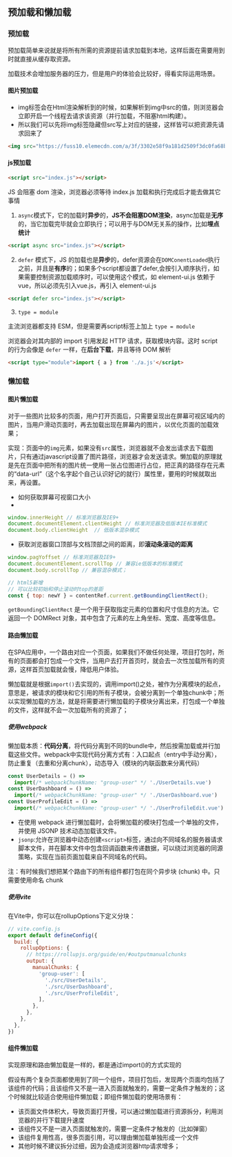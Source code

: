 ## 预加载和懒加载

### 预加载

预加载简单来说就是将所有所需的资源提前请求加载到本地，这样后面在需要用到时就直接从缓存取资源。

加载技术会增加服务器的压力，但是用户的体验会比较好，得看实际运用场景。

#### 图片预加载

+ img标签会在Html渲染解析到的时候，如果解析到img中src的值，则浏览器会立即开启一个线程去请求该资源（并行加载，不阻塞html构建）。
+ 所以我们可以先将img标签隐藏但src写上对应的链接，这样皆可以把资源先请求回来了

~~~html
<img src="https://fuss10.elemecdn.com/a/3f/3302e58f9a181d2509f3dc0fa68b0jpeg.jpeg" style="display: none" />  
~~~

#### js预加载

~~~html
<script src="index.js"></script>
~~~

JS 会阻塞 dom 渲染，浏览器必须等待 index.js 加载和执行完成后才能去做其它事情

1. `async`模式下，它的加载时**异步**的，**JS不会阻塞DOM渲染**，async加载是**无序**的，当它加载完毕就会立即执行；可以用于与DOM无关系的操作，比如**埋点统计**

~~~html
<script async src="index.js"></script>
~~~

2. `defer` 模式下，JS 的加载也是**异步**的，defer资源会在`DOMConentLoaded`执行之前，并且是**有序**的；如果多个script都设置了defer,会按引入顺序执行，如果需要控制资源加载顺序时，可以使用这个模式，如 element-ui.js 依赖于 vue，所以必须先引入vue.js，再引入 element-ui.js

~~~html
<script defer src="index.js"></script>
~~~

3. `type = module`

主流浏览器都支持 ESM，但是需要再script标签上加上 `type = module`

浏览器会对其内部的 import 引用发起 HTTP 请求，获取模块内容。这时 script 的行为会像是 `defer` 一样，在**后台下载**，并且等待 DOM 解析

~~~html
<script type="module">import { a } from './a.js'</script>
~~~

### 懒加载

#### 图片懒加载

对于一些图片比较多的页面，用户打开页面后，只需要呈现出在屏幕可视区域内的图片，当用户滑动页面时，再去加载出现在屏幕内的图片，以优化页面的加载效果；

实现：页面中的`img`元素，如果没有`src`属性，浏览器就不会发出请求去下载图片，只有通过javascript设置了图片路径，浏览器才会发送请求。懒加载的原理就是先在页面中把所有的图片统一使用一张占位图进行占位，把正真的路径存在元素的“data-url”（这个名字起个自己认识好记的就行）属性里，要用的时候就取出来，再设置。

+ 如何获取屏幕可视窗口大小
+ 
~~~js
window.innerHeight // 标准浏览器及IE9+ 
document.documentElement.clientHeight // 标准浏览器及低版本IE标准模式
document.body.clientHeight  // 低版本混杂模式
~~~


+ 获取浏览器窗口顶部与文档顶部之间的距离，即**滚动条滚动的距离**

~~~js
window.pagYoffset // 标准浏览器及IE9+
document.documentElement.scrollTop // 兼容ie低版本的标准模式 
document.body.scrollTop // 兼容混杂模式；

// html5新增
// 可以比较初始和停止滚动时top的差距
const { top: newY } = contentRef.current.getBoundingClientRect();
~~~

`getBoundingClientRect` 是一个用于获取指定元素的位置和尺寸信息的方法。它返回一个 DOMRect 对象，其中包含了元素的左上角坐标、宽度、高度等信息。

#### 路由懒加载

在SPA应用中，一个路由对应一个页面，如果我们不做任何处理，项目打包时，所有的页面都会打包成一个文件，当用户去打开首页时，就会去一次性加载所有的资源，这样首页加载就会慢，降低用户体验。

懒加载就是根据`import()`去实现的，调用import()之处，被作为分离模块的起点，意思是，被请求的模块和它引用的所有子模块，会被分离到一个单独chunk中；所以实现懒加载的方法，就是将需要进行懒加载的子模块分离出来，打包成一个单独的文件，这样就不会一次加载所有的资源了；


##### 使用webpack

懒加载本质：**代码分离**，将代码分离到不同的bundle中，然后按需加载或并行加载这些文件。webpack中实现代码分离方式有：入口起点（entry中手动分离），防止重复（去重和分离chunk），动态导入（模块的内联函数来分离代码）

~~~js
const UserDetails = () =>
  import(/* webpackChunkName: "group-user" */ './UserDetails.vue')
const UserDashboard = () =>
  import(/* webpackChunkName: "group-user" */ './UserDashboard.vue')
const UserProfileEdit = () =>
  import(/* webpackChunkName: "group-user" */ './UserProfileEdit.vue')
~~~

+ 在使用 webpack 进行懒加载时，会将懒加载的模块打包成一个单独的文件，并使用 JSONP 技术动态加载该文件。
+ `jsonp`:允许在浏览器中动态创建`<script>`标签，通过向不同域名的服务器请求脚本文件，并在脚本文件中包含回调函数来传递数据，可以绕过浏览器的同源策略，实现在当前页面加载来自不同域名的代码。

注：有时候我们想把某个路由下的所有组件都打包在同个异步块 (chunk) 中。只需要使用命名 chunk

##### 使用vite

在Vite中，你可以在rollupOptions下定义分块：

~~~js
// vite.config.js
export default defineConfig({
  build: {
    rollupOptions: {
      // https://rollupjs.org/guide/en/#outputmanualchunks
      output: {
        manualChunks: {
          'group-user': [
            './src/UserDetails',
            './src/UserDashboard',
            './src/UserProfileEdit',
          ],
        },
      },
    },
  },
})
~~~

#### 组件懒加载

实现原理和路由懒加载是一样的，都是通过import()的方式实现的

假设有两个复杂页面都使用到了同一个组件，项目打包后，发现两个页面均包括了该组件的代码；且该组件又不是一进入页面就触发的，需要一定条件才触发的；这个时候就比较适合使用组件懒加载；即组件懒加载的使用场景有：

+ 该页面文件体积大，导致页面打开慢，可以通过懒加载进行资源拆分，利用浏览器的并行下载提升速度
+ 该组件又不是一进入页面就触发的，需要一定条件才触发的（比如弹窗）
+ 该组件复用性高，很多页面引用，可以理由懒加载单独形成一个文件
+ 其他时候不建议拆分过细，因为会造成浏览器http请求增多；